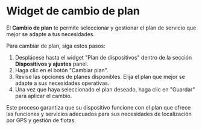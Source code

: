 # Widget de cambio de plan

El **Cambio de plan** te permite seleccionar y gestionar el plan de servicio que mejor se adapte a tus necesidades.

Para cambiar de plan, siga estos pasos:

1. Desplácese hasta el widget "Plan de dispositivos" dentro de la sección **Dispositivos y ajustes** panel.
2. Haga clic en el botón "Cambiar plan".
3. Revise las opciones de planes disponibles. Elija el plan que mejor se adapte a sus necesidades operativas.
4. Una vez que haya seleccionado el plan deseado, haga clic en "Guardar" para aplicar el cambio.

Este proceso garantiza que su dispositivo funcione con el plan que ofrece las funciones y servicios adecuados para sus necesidades de localización por GPS y gestión de flotas.
